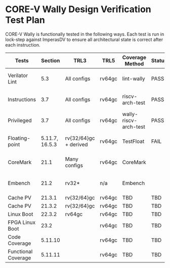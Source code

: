 # CORE-V Wally Design Verification Test Plan

CORE-V Wally is functionally tested in the following ways.  Each test is run in lock-step against ImperasDV to ensure all architectural state is correct after each instruction.

| Tests               | Section        | TRL3         | TRL5   | Coverage Method       | Status | Command | 
| ------------------- | -------------- | ------------ | ------ | --------------------- | ------ | ------- |
| Verilator Lint      | 5.3            | All configs  | rv64gc | lint-wally            | PASS   | regression-wally --nightly |
| Instructions        | 3.7            | All configs  | rv64gc | riscv-arch-test       | PASS   | regression-wally --nightly |
| Privileged          | 3.7            | All configs  | rv64gc | wally-riscv-arch-test | PASS   | regression-wally --nightly |
| Floating-point      | 5.11.7, 16.5.3 | rv{32/64}gc + derived | rv64gc    | TestFloat | FAIL   | regression-wally --nightly |
| CoreMark            | 21.1           | Many configs | rv64gc | CoreMark              |        | regression-wally --nightly |
| Embench             | 21.2           | rv32*        | n/a    | Embench               |        | regression-wally --nightly |
| Cache PV            | 21.3.1         | rv{32/64}gc  | rv64gc | TBD                   | TBD    | TBD |
| Cache PV            | 21.3.2         | rv{32/64}gc  | rv64gc | TBD                   | TBD    | TBD |
| Linux Boot          | 22.3.2         | rv64gc       | rv64gc | TBD                   | TBD    | TBD |
| FPGA Linux Boot     | 23.2           |              | rv64gc | TBD                   | TBD    | TBD |
| Code Coverage       | 5.11.10        |              | rv64gc | TBD                   | TBD    | TBD |
| Functional Coverage | 5.11.11        |              | rv64gc | TBD                   | TBD    | TBD |

